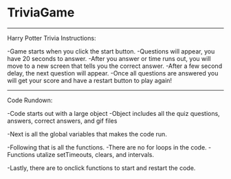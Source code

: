 # TriviaGame

--------------------------------------------------------------------------------
Harry Potter Trivia Instructions:

-Game starts when you click the start button.
-Questions will appear, you have 20 seconds to answer.
-After you answer or time runs out, you will move to a new screen that tells you the correct answer.
-After a few second delay, the next question will appear.
-Once all questions are answered you will get your score and have a restart button to play again!

---------------------------------------------------------------------------------
Code Rundown:

-Code starts out with a large object
-Object includes all the quiz questions, answers, correct answers, and gif files

-Next is all the global variables that makes the code run.

-Following that is all the functions.
-There are no for loops in the code.
-Functions utalize setTimeouts, clears, and intervals.

-Lastly, there are to onclick functions to start and restart the code.